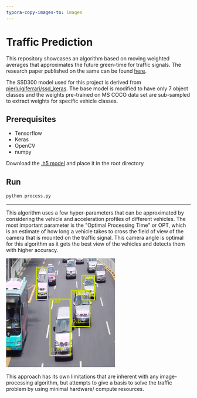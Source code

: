 ```yaml
---
typora-copy-images-to: images
---
```


# Traffic Prediction



This repository showcases an algorithm based on moving weighted averages that approximates the future green-time for traffic signals. The research paper published on the same can be found [here](http://ijai.iaescore.com/index.php/IJAI/article/view/17497).

The SSD300 model used for this project is derived from [pierluigiferrari/ssd_keras](https://github.com/pierluigiferrari/ssd_keras). The base model is modified to have only 7 object classes and the weights pre-trained on MS COCO data set are sub-sampled to extract weights for specific vehicle classes.



## Prerequisites

- Tensorflow
- Keras
- OpenCV
- numpy

Download the [.h5 model](https://drive.google.com/file/d/1_GlbaKfDloQDQWDhiecFhxsZ1Jl5uYt5/view?usp=sharing) and place it in the root directory



## Run

```bash
python process.py
```



------

This algorithm uses a few hyper-parameters that can be approximated by considering the vehicle and acceleration profiles of different vehicles. The most important parameter is the "Optimal Processing Time" or OPT, which is an estimate of how long a vehicle takes to cross the field of view of the camera that is mounted on the traffic signal. This camera angle is optimal for this algorithm as it gets the best view of the vehicles and detects them with higher accuracy.

![sample](images/sample.png)

This approach has its own limitations that are inherent with any image-processing algorithm, but attempts to give a basis to solve the traffic problem by using minimal hardware/ compute resources.
